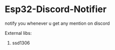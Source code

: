 # Esp32-Discord-Notifier
notify you whenever u get any mention on discord


External libs:
1. ssd1306 

